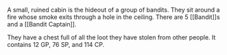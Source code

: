 A small, ruined cabin is the hideout of a group of bandits. They sit around a fire whose smoke exits through a hole in the ceiling. There are 5 [[Bandit]]s and a [[Bandit Captain]].

They have a chest full of all the loot they have stolen from other people. It contains 12 GP, 76 SP, and 114 CP. 